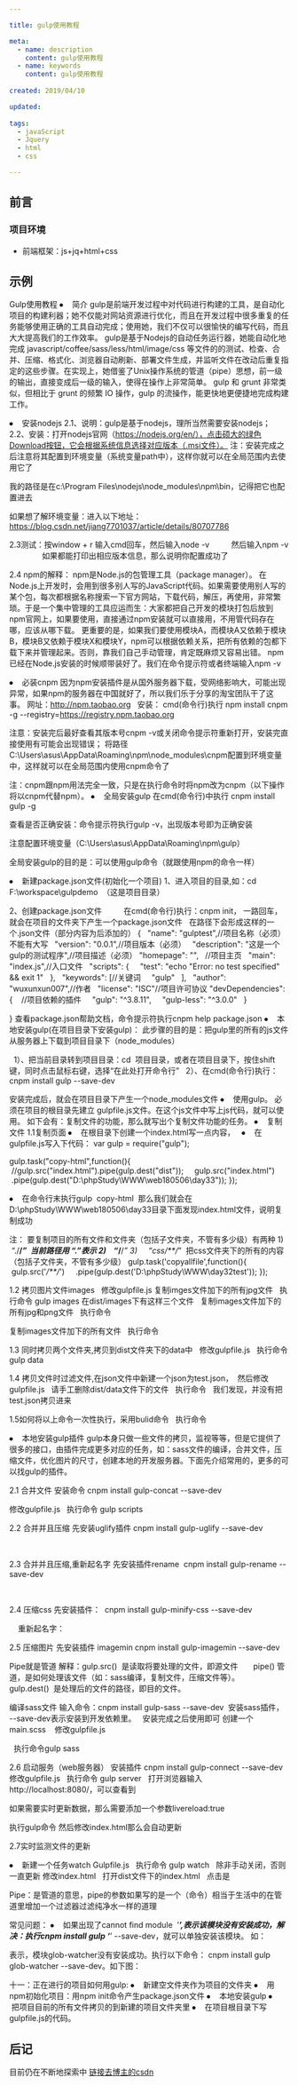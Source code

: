 ```yaml
---

title: gulp使用教程

meta:
  - name: description
    content: gulp使用教程
  - name: keywords
	content: gulp使用教程
	
created: 2019/04/10

updated: 
 
tags:
  - javaScript
  - Jquery
  - html
  - css

---
```


## 前言

### 项目环境
- 前端框架：js+jq+html+css

## 示例
Gulp使用教程
⦁    简介
gulp是前端开发过程中对代码进行构建的工具，是自动化项目的构建利器；她不仅能对网站资源进行优化，而且在开发过程中很多重复的任务能够使用正确的工具自动完成；使用她，我们不仅可以很愉快的编写代码，而且大大提高我们的工作效率。
gulp是基于Nodejs的自动任务运行器，她能自动化地完成 javascript/coffee/sass/less/html/image/css 等文件的的测试、检查、合并、压缩、格式化、浏览器自动刷新、部署文件生成，并监听文件在改动后重复指定的这些步骤。在实现上，她借鉴了Unix操作系统的管道（pipe）思想，前一级的输出，直接变成后一级的输入，使得在操作上非常简单。
gulp 和 grunt 非常类似，但相比于 grunt 的频繁 IO 操作，gulp 的流操作，能更快地更便捷地完成构建工作。

⦁    安装nodejs
2.1、说明：gulp是基于nodejs，理所当然需要安装nodejs；
2.2、安装：打开nodejs官网（https://nodejs.org/en/），点击硕大的绿色Download按钮，它会根据系统信息选择对应版本（.msi文件）。
注：安装完成之后注意将其配置到环境变量（系统变量path中），这样你就可以在全局范围内去使用它了

我的路径是在c:\Program Files\nodejs\node_modules\npm\bin，记得把它也配置进去

如果想了解环境变量：进入以下地址：
https://blog.csdn.net/jiang7701037/article/details/80707786

2.3测试：按window + r 输入cmd回车，然后输入node -v
         然后输入npm -v  
             如果都能打印出相应版本信息，那么说明你配置成功了

2.4 npm的解释：
npm是Node.js的包管理工具（package manager）。
在Node.js上开发时，会用到很多别人写的JavaScript代码。如果需要使用别人写的某个包，每次都根据名称搜索一下官方网站，下载代码，解压，再使用，非常繁琐。于是一个集中管理的工具应运而生：大家都把自己开发的模块打包后放到npm官网上，如果要使用，直接通过npm安装就可以直接用，不用管代码存在哪，应该从哪下载。
更重要的是，如果我们要使用模块A，而模块A又依赖于模块B，模块B又依赖于模块X和模块Y，npm可以根据依赖关系，把所有依赖的包都下载下来并管理起来。否则，靠我们自己手动管理，肯定既麻烦又容易出错。
npm已经在Node.js安装的时候顺带装好了。我们在命令提示符或者终端输入npm -v


⦁    必装cnpm
因为npm安装插件是从国外服务器下载，受网络影响大，可能出现异常，如果npm的服务器在中国就好了，所以我们乐于分享的淘宝团队干了这事。
网址：http://npm.taobao.org  
安装：
cmd(命令行)执行
npm install cnpm -g --registry=https://registry.npm.taobao.org  

注意：安装完后最好查看其版本号cnpm -v或关闭命令提示符重新打开，安装完直接使用有可能会出现错误；
将路径C:\Users\asus\AppData\Roaming\npm\node_modules\cnpm配置到环境变量中，这样就可以在全局范围内使用cnpm命令了

注：cnpm跟npm用法完全一致，只是在执行命令时将npm改为cnpm（以下操作将以cnpm代替npm）。
⦁    全局安装gulp
在cmd(命令行)中执行 cnpm install gulp -g

查看是否正确安装：命令提示符执行gulp -v，出现版本号即为正确安装

注意配置环境变量（C:\Users\asus\AppData\Roaming\npm\gulp）

全局安装gulp的目的是：可以使用gulp命令（就跟使用npm的命令一样）

⦁    新建package.json文件(初始化一个项目)
1、进入项目的目录,如：cd F:\workspace\gulpdemo  （这是项目目录）

2、创建package.json文件
         在cmd(命令行)执行：cnpm init， 一路回车，就会在项目的文件夹下产生一个package.json文件
 
在路径下会形成这样的一个.json文件（部分内容为后添加的）
{
  "name": "gulptest",//项目名称（必须）不能有大写
  "version": "0.0.1",//项目版本（必须）
  "description": "这是一个gulp的测试程序",//项目描述（必须）
"homepage": "",   //项目主页
  "main": "index.js",//入口文件
  "scripts": {
    "test": "echo \"Error: no test specified\" && exit 1"
  },
  "keywords": [//关键词
    "gulp"
  ],
  "author": "wuxunxun007",//作者
  "license": "ISC"//项目许可协议
"devDependencies": {    //项目依赖的插件
    "gulp": "^3.8.11",
    "gulp-less": "^3.0.0"
  }

}
查看package.json帮助文档，命令提示符执行cnpm help package.json
⦁    本地安装gulp(在项目目录下安装gulp)：
此步骤的目的是：把gulp里的所有的js文件从服务器上下载到项目目录下（node_modules）

  1）、把当前目录转到项目目录：cd  项目目录，或者在项目目录下，按住shift键，同时点击鼠标右键，选择“在此处打开命令行”
  2）、在cmd(命令行)执行：cnpm install gulp --save-dev

安装完成后，就会在项目目录下产生一个node_modules文件
⦁    使用gulp。
必须在项目的根目录先建立 gulpfile.js文件。在这个js文件中写上js代码，就可以使用。
如下会有：复制文件的功能，那么就写出个复制文件功能的任务。
⦁    复制文件
1.1复制页面
⦁    在根目录下创建一个index.html写一点内容，
 
⦁    在gulpfile.js写入下代码：
var gulp = require("gulp");

gulp.task("copy-html",function(){
    //gulp.src("index.html").pipe(gulp.dest("dist"));
    gulp.src("index.html")
    .pipe(gulp.dest("D:\\phpStudy\\WWW\\web180506\\day33"));
});

⦁    在命令行末执行gulp  copy-html  那么我们就会在D:\\phpStudy\\WWW\\web180506\\day33目录下面发现index.html文件，说明复制成功

注：
要复制项目的所有文件和文件夹（包括子文件夹，不管有多少级）有两种
1)    “./**/*”  当前路径用 “.”表示
2)    “*/**/*”
3)     “css/**/*”  把css文件夹下的所有的内容（包括子文件夹，不管有多少级）
gulp.task('copyallfile',function(){
    gulp.src('*/**/*')
    .pipe(gulp.dest('D:\\phpStudy\\WWW\\day32test'));
});

1.2 拷贝图片文件images
 
修改gulpfile.js
复制imges文件加下的所有jpg文件
 
执行命令 gulp images
在dist/images下有这样三个文件
 
复制images文件加下的所有jpg和png文件
 
执行命令



复制images文件加下的所有文件
 
执行命令


1.3 同时拷贝两个文件夹,拷贝到dist文件夹下的data中
 
修改gulpfile.js
 
执行命令gulp data



1.4 拷贝文件时过滤文件,在json文件中新建一个json为test.json， 
然后修改gulpfile.js
 
请手工删除dist/data文件下的文件
 
执行命令
 
我们发现，并没有把test.json拷贝进来

1.5如何将以上命令一次性执行，采用bulid命令
 
执行命令
 


⦁    本地安装gulp插件
gulp本身只做一些文件的拷贝，监视等等，但是它提供了很多的接口，由插件完成更多对应的任务，如：sass文件的编译，合并文件，压缩文件，优化图片的尺寸，创建本地的开发服务器。下面先介绍常用的，更多的可以找gulp的插件。

2.1 合并文件
安装命令 cnpm install gulp-concat --save-dev

修改gulpfile.js
 
执行命令 gulp scripts



2.2 合并并且压缩
先安装uglify插件
cnpm install gulp-uglify --save-dev

  

2.3 合并并且压缩,重新起名字
先安装插件rename
 cnpm install gulp-rename --save-dev

 


2.4 压缩css
先安装插件：
 cnpm install gulp-minify-css --save-dev


 
 
重新起名字：




2.5 压缩图片
先安装插件 imagemin
cnpm install gulp-imagemin --save-dev
  

Pipe就是管道
解释：gulp.src()  是读取将要处理的文件，即源文件
      pipe() 管道，是如何处理该文件（如：sass编译，复制文件，压缩文件等）。
      gulp.dest()  是处理后的文件的路径，即目的文件。

编译sass文件
输入命令：cnpm install gulp-sass --save-dev
 安装sass插件， --save-dev表示安装到开发依赖里。
 
安装完成之后使用即可
创建一个main.scss
  
修改gulpfile.js

 
执行命令gulp sass
  


2.6 启动服务（web服务器）
安装插件 cnpm install gulp-connect --save-dev
 
修改gulpfile.js
 
执行命令 gulp server
 
打开浏览器输入
http://localhost:8080/，可以查看到




如果需要实时更新数据，那么需要添加一个参数livereload:true




执行gulp命令
然后修改index.html那么会自动更新


2.7实时监测文件的更新

⦁    新建一个任务watch
Gulpfile.js
 
执行命令 gulp watch
 
除非手动关闭，否则一直更新
修改index.html
 
打开dist文件下的index.html
 
点击是



Pipe：是管道的意思，pipe的参数如果写的是一个（命令）相当于生活中的在管道里增加一个过滤器过滤纯净水一样的道理


常见问题：
⦁    如果出现了cannot find module  ’***’,表示该模块没有安装成功，解决：执行cnpm install gulp ‘***’ --save-dev，就可以单独安装该模块。
如： 

表示，模块glob-watcher没有安装成功。执行以下命令：
cnpm install gulp glob-watcher --save-dev。如下图：



十一：正在进行的项目如何用gulp:
⦁    新建空文件夹作为项目的文件夹
⦁    用npm初始化项目：用npm init命令产生package.json文件
⦁    本地安装gulp
⦁    把项目目前的所有文件拷贝的到新建的项目文件夹里
⦁    在项目根目录下写gulpfile.js的代码。
## 后记
目前仍在不断地探索中
[链接去博主的csdn](https://blog.csdn.net/mlonly)              


